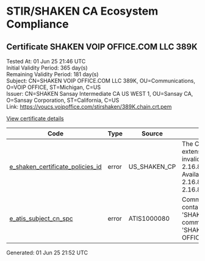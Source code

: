 # STIR/SHAKEN CA Ecosystem Compliance

## Certificate SHAKEN VOIP OFFICE.COM LLC 389K

Tested At: 01 Jun 25 21:46 UTC\
Initial Validity Period: 365 day(s)\
Remaining Validity Period: 181 day(s)\
Subject: CN=SHAKEN VOIP OFFICE.COM LLC 389K, OU=Communications, O=VOIP OFFICE, ST=Michigan, C=US\
Issuer: CN=SHAKEN Sansay Intermediate CA US WEST 1, OU=Sansay CA, O=Sansay Corporation, ST=California, C=US\
Link: https://voucs.voipoffice.com/stirshaken/389K.chain.crt.pem

[View certificate details](https://x509.io/?cert=MIIC3TCCAoOgAwIBAgIUQpx8cHEeOCDwuOHerm%2FzJiJktGwwCgYIKoZIzj0EAwIwgYUxCzAJBgNVBAYTAlVTMRMwEQYDVQQIDApDYWxpZm9ybmlhMRswGQYDVQQKDBJTYW5zYXkgQ29ycG9yYXRpb24xEjAQBgNVBAsMCVNhbnNheSBDQTEwMC4GA1UEAwwnU0hBS0VOIFNhbnNheSBJbnRlcm1lZGlhdGUgQ0EgVVMgV0VTVCAxMB4XDTI0MTEyOTE4MTAwNFoXDTI1MTEyOTE4MTAwNFoweTELMAkGA1UEBhMCVVMxETAPBgNVBAgMCE1pY2hpZ2FuMRQwEgYDVQQKDAtWT0lQIE9GRklDRTEXMBUGA1UECwwOQ29tbXVuaWNhdGlvbnMxKDAmBgNVBAMMH1NIQUtFTiBWT0lQIE9GRklDRS5DT00gTExDIDM4OUswWTATBgcqhkjOPQIBBggqhkjOPQMBBwNCAASyNJX%2FUt8BC24kxUNOea06PnB5syn2R%2FNwkXPl1D6C1RrD5Y1QmvcytXYJGLBp9g8A7NrZr6YDRFOGY9Jrk9J4o4HbMIHYMBYGCCsGAQUFBwEaBAowCKAGFgQzODlLMBcGA1UdIAQQMA4wDAYKYIZIAYb%2FCQEBATAdBgNVHQ4EFgQUpoZG1j2PdPoEsNQ5EWxpuSYUQ1YwHwYDVR0jBBgwFoAUrNOT9UNDzAq%2BRVgXE32SfNzDAUYwRwYDVR0fBEAwPjA8oDqgOIY2aHR0cHM6Ly9hdXRoZW50aWNhdGUtYXBpLmljb25lY3Rpdi5jb20vZG93bmxvYWQvdjEvY3JsMAwGA1UdEwEB%2FwQCMAAwDgYDVR0PAQH%2FBAQDAgeAMAoGCCqGSM49BAMCA0gAMEUCIQDe7rgwFPG215Cq6V5578Idr8zuNFaZkOLLPqCbgJebfgIgF0HCZcN77pqP8jpuZ86S355cVejUxyge2yTdlKVd1v8%3D)

| Code | Type | Source | Details |
|------|------|--------|---------|
| [e_shaken_certificate_policies_id](../../ISSUES/e_shaken_certificate_policies_id/README.md) | error | US_SHAKEN_CP | The Certificate Policies extension contains an invalid OID value: 2.16.840.1.114569.1.1.1. Available OIDs: 2.16.840.1.114569.1.1.3, 2.16.840.1.114569.1.1.4 |
| [e_atis_subject_cn_spc](../../ISSUES/e_atis_subject_cn_spc/README.md) | error | ATIS1000080 | Common name shall contain the text string 'SHAKEN 389K', but common name is 'SHAKEN VOIP OFFICE.COM LLC 389K' |


Generated: 01 Jun 25 21:52 UTC